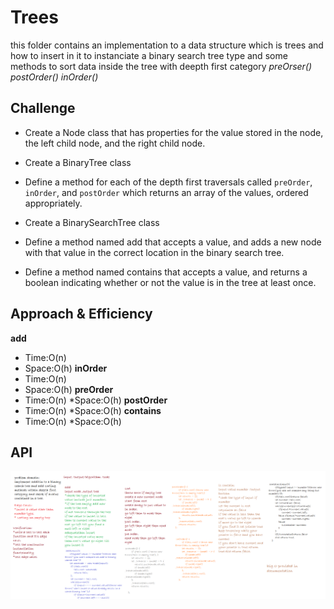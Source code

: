# Trees
this folder contains an implementation to a data structure which is trees and how to insert in it to instanciate a binary search tree type and some methods to sort data inside the tree with deepth first category *preOrser() postOrder() inOrder()*


## Challenge
* Create a Node class that has properties for the value stored in the node, the left child node, and the right child node.

* Create a BinaryTree class

* Define a method for each of the depth first traversals called `preOrder`, `inOrder`, and `postOrder` which returns an array of the values, ordered appropriately.

* Create a BinarySearchTree class
 * Define a method named add that accepts a value, and adds a new node with that value in the correct location in the binary search tree.
 * Define a method named contains that accepts a value, and returns a boolean indicating whether or not the value is in the tree at least once.

## Approach & Efficiency
**add**
 * Time:O(n)
 * Space:O(h)
**inOrder**
 * Time:O(n)
 * Space:O(h)
**preOrder**
 * Time:O(n)
 *Space:O(h)
**postOrder**
* Time:O(n)
*Space:O(h)
**contains**
* Time:O(n)
*Space:O(h)

## API

![tree](../../assets/sort.png)